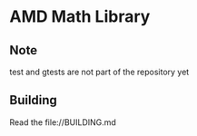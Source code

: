 
# AMD Math Library


## Note

test and gtests are not part of the repository yet

## Building

Read the file://BUILDING.md
  
